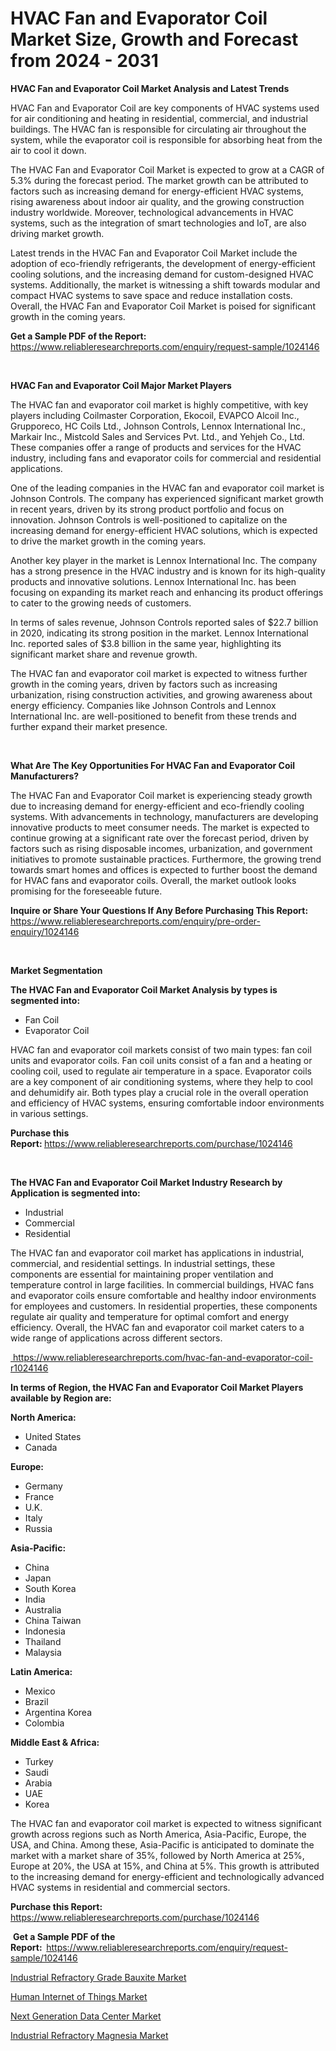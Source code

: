 <p><h1>HVAC Fan and Evaporator Coil Market Size, Growth and Forecast from 2024 - 2031</h1></p><p><strong>HVAC Fan and Evaporator Coil Market Analysis and Latest Trends</strong></p>
<p><p>HVAC Fan and Evaporator Coil are key components of HVAC systems used for air conditioning and heating in residential, commercial, and industrial buildings. The HVAC fan is responsible for circulating air throughout the system, while the evaporator coil is responsible for absorbing heat from the air to cool it down.</p><p>The HVAC Fan and Evaporator Coil Market is expected to grow at a CAGR of 5.3% during the forecast period. The market growth can be attributed to factors such as increasing demand for energy-efficient HVAC systems, rising awareness about indoor air quality, and the growing construction industry worldwide. Moreover, technological advancements in HVAC systems, such as the integration of smart technologies and IoT, are also driving market growth.</p><p>Latest trends in the HVAC Fan and Evaporator Coil Market include the adoption of eco-friendly refrigerants, the development of energy-efficient cooling solutions, and the increasing demand for custom-designed HVAC systems. Additionally, the market is witnessing a shift towards modular and compact HVAC systems to save space and reduce installation costs. Overall, the HVAC Fan and Evaporator Coil Market is poised for significant growth in the coming years.</p></p>
<p><strong>Get a Sample PDF of the Report:&nbsp;</strong> <a href="https://www.reliableresearchreports.com/enquiry/request-sample/1024146">https://www.reliableresearchreports.com/enquiry/request-sample/1024146</a></p>
<p>&nbsp;</p>
<p><strong>HVAC Fan and Evaporator Coil Major Market Players</strong></p>
<p><p>The HVAC fan and evaporator coil market is highly competitive, with key players including Coilmaster Corporation, Ekocoil, EVAPCO Alcoil Inc., Grupporeco, HC Coils Ltd., Johnson Controls, Lennox International Inc., Markair Inc., Mistcold Sales and Services Pvt. Ltd., and Yehjeh Co., Ltd. These companies offer a range of products and services for the HVAC industry, including fans and evaporator coils for commercial and residential applications.</p><p>One of the leading companies in the HVAC fan and evaporator coil market is Johnson Controls. The company has experienced significant market growth in recent years, driven by its strong product portfolio and focus on innovation. Johnson Controls is well-positioned to capitalize on the increasing demand for energy-efficient HVAC solutions, which is expected to drive the market growth in the coming years.</p><p>Another key player in the market is Lennox International Inc. The company has a strong presence in the HVAC industry and is known for its high-quality products and innovative solutions. Lennox International Inc. has been focusing on expanding its market reach and enhancing its product offerings to cater to the growing needs of customers.</p><p>In terms of sales revenue, Johnson Controls reported sales of $22.7 billion in 2020, indicating its strong position in the market. Lennox International Inc. reported sales of $3.8 billion in the same year, highlighting its significant market share and revenue growth.</p><p>The HVAC fan and evaporator coil market is expected to witness further growth in the coming years, driven by factors such as increasing urbanization, rising construction activities, and growing awareness about energy efficiency. Companies like Johnson Controls and Lennox International Inc. are well-positioned to benefit from these trends and further expand their market presence.</p></p>
<p>&nbsp;</p>
<p><strong>What Are The Key Opportunities For HVAC Fan and Evaporator Coil Manufacturers?</strong></p>
<p><p>The HVAC Fan and Evaporator Coil market is experiencing steady growth due to increasing demand for energy-efficient and eco-friendly cooling systems. With advancements in technology, manufacturers are developing innovative products to meet consumer needs. The market is expected to continue growing at a significant rate over the forecast period, driven by factors such as rising disposable incomes, urbanization, and government initiatives to promote sustainable practices. Furthermore, the growing trend towards smart homes and offices is expected to further boost the demand for HVAC fans and evaporator coils. Overall, the market outlook looks promising for the foreseeable future.</p></p>
<p><strong>Inquire or Share Your Questions If Any Before Purchasing This Report:</strong> <a href="https://www.reliableresearchreports.com/enquiry/pre-order-enquiry/1024146">https://www.reliableresearchreports.com/enquiry/pre-order-enquiry/1024146</a></p>
<p>&nbsp;</p>
<p><strong>Market Segmentation</strong></p>
<p><strong>The HVAC Fan and Evaporator Coil Market Analysis by types is segmented into:</strong></p>
<p><ul><li>Fan Coil</li><li>Evaporator Coil</li></ul></p>
<p><p>HVAC fan and evaporator coil markets consist of two main types: fan coil units and evaporator coils. Fan coil units consist of a fan and a heating or cooling coil, used to regulate air temperature in a space. Evaporator coils are a key component of air conditioning systems, where they help to cool and dehumidify air. Both types play a crucial role in the overall operation and efficiency of HVAC systems, ensuring comfortable indoor environments in various settings.</p></p>
<p><strong>Purchase this Report:&nbsp;</strong><a href="https://www.reliableresearchreports.com/purchase/1024146">https://www.reliableresearchreports.com/purchase/1024146</a></p>
<p>&nbsp;</p>
<p><strong>The HVAC Fan and Evaporator Coil Market Industry Research by Application is segmented into:</strong></p>
<p><ul><li>Industrial</li><li>Commercial</li><li>Residential</li></ul></p>
<p><p>The HVAC fan and evaporator coil market has applications in industrial, commercial, and residential settings. In industrial settings, these components are essential for maintaining proper ventilation and temperature control in large facilities. In commercial buildings, HVAC fans and evaporator coils ensure comfortable and healthy indoor environments for employees and customers. In residential properties, these components regulate air quality and temperature for optimal comfort and energy efficiency. Overall, the HVAC fan and evaporator coil market caters to a wide range of applications across different sectors.</p></p>
<p><a href="https://www.reliableresearchreports.com/hvac-fan-and-evaporator-coil-r1024146">&nbsp;https://www.reliableresearchreports.com/hvac-fan-and-evaporator-coil-r1024146</a></p>
<p><strong>In terms of Region, the HVAC Fan and Evaporator Coil Market Players available by Region are:</strong></p>
<p>
    <p> <strong> North America: </strong>
        <ul>
            <li>United States</li>
            <li>Canada</li>
        </ul>
        </p> 
    <p> <strong> Europe: </strong>
        <ul>
            <li>Germany</li>
            <li>France</li>
            <li>U.K.</li>
            <li>Italy</li>
            <li>Russia</li>
        </ul>
        </p> 
    <p> <strong> Asia-Pacific: </strong>
        <ul>
            <li>China</li>
            <li>Japan</li>
            <li>South Korea</li>
            <li>India</li>
            <li>Australia</li>
            <li>China Taiwan</li>
            <li>Indonesia</li>
            <li>Thailand</li>
            <li>Malaysia</li>
        </ul>
        </p> 
    <p> <strong> Latin America: </strong>
        <ul>
            <li>Mexico</li>
            <li>Brazil</li>
            <li>Argentina Korea</li>
            <li>Colombia</li>
        </ul>
        </p> 
    <p> <strong> Middle East & Africa: </strong>
        <ul>
            <li>Turkey</li>
            <li>Saudi</li>
            <li>Arabia</li>
            <li>UAE</li>
            <li>Korea</li>
        </ul>
    </p>
    </p>
<p><p>The HVAC fan and evaporator coil market is expected to witness significant growth across regions such as North America, Asia-Pacific, Europe, the USA, and China. Among these, Asia-Pacific is anticipated to dominate the market with a market share of 35%, followed by North America at 25%, Europe at 20%, the USA at 15%, and China at 5%. This growth is attributed to the increasing demand for energy-efficient and technologically advanced HVAC systems in residential and commercial sectors.</p></p>
<p><strong>Purchase this Report: </strong><a href="https://www.reliableresearchreports.com/purchase/1024146">https://www.reliableresearchreports.com/purchase/1024146</a></p>
<p>&nbsp;<strong>Get a Sample PDF of the Report:&nbsp;&nbsp;</strong><a href="https://www.reliableresearchreports.com/enquiry/request-sample/1024146">https://www.reliableresearchreports.com/enquiry/request-sample/1024146</a></p>
<p><strong></strong></p>
<p><p><a href="https://issuu.com/reportprime-2/docs/industrial-refractory-grade-bauxite-market-size-20">Industrial Refractory Grade Bauxite Market</a></p><p><a href="https://github.com/gladysalidde/Market-Research-Report-List-1/blob/main/human-internet-of-things-market.md">Human Internet of Things Market</a></p><p><a href="https://github.com/dimitrishawkinswaynenp91rgz/Market-Research-Report-List-2/blob/main/next-generation-data-center-market.md">Next Generation Data Center Market</a></p><p><a href="https://issuu.com/reportprime-2/docs/industrial-refractory-magnesia-market-size-2030.pp">Industrial Refractory Magnesia Market</a></p></p>